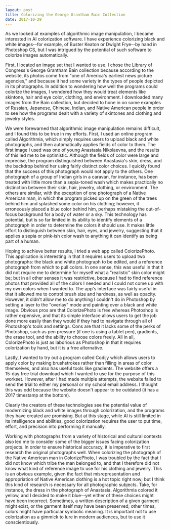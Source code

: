 ```yaml
---
layout: post
title: Colorizing the George Grantham Bain Collection
date: 2017-10-29
---
```

As we looked at examples of algorithmic image manipulation, I became interested in AI colorization software. I have experience colorizing black and white images--for example, of Buster Keaton or Dwight Frye--by hand in Photoshop CS, but I was intrigued by the potential of such software to colorize images automatically.

First, I located an image set that I wanted to use. I chose the Library of Congress's George Grantham Bain collection because according to the website, its photos come from "one of America's earliest news picture agencies," and because it had some variety in the types of people depicted in its photographs. In addition to wondering how well the programs could colorize the images, I wondered how they would treat elements like skintone, hair and eye color, clothing, and environment. I downloaded many images from the Bain collection, but decided to hone in on some examples of Russian, Japanese, Chinese, Indian, and Native American people in order to see how the programs dealt with a variety of skintones and clothing and jewelry styles.

We were forewarned that algorithmic image manipulation remains difficult, and I found this to be true in my efforts. First, I used an online program called Algorithmia, which simply requires users to upload black and white photographs, and then automatically applies fields of color to them. The first image I used was one of young Anastasia Nikolaevna, and the results of this led me to be optimistic. Although the fields of color were large and imprecise, the program distinguished between Anastasia's skin, dress, and the backdrop behind her using fairly distinct color choices. I quickly found that the success of this photograph would not apply to the others. One photograph of a group of Indian girls in a caravan, for instance, has been treated with little more than a sepia-toned wash which makes practically no distinction between their skin, hair, jewelry, clothing, or environment. The others are similar, with the exception of one photograph of a Native American man, in which the program picked up on the green of the trees behind him and splashed some color on his clothing; however, it erroneously placed a blue color behind him, perhaps mistaking the out-of-focus background for a body of water or a sky. This technology has potential, but is so far limited in its ability to identify elements of a photograph in order to determine the colors it should use. It makes little effort to distinguish between skin, hair, eyes, and jewelry, suggesting that it applies a sepia or pink-ish color wash to anything it can identify as being part of a human.

Hoping to achieve better results, I tried a web app called ColorizePhoto. This application is interesting in that it requires users to upload two photographs: the black and white photograph to be edited, and a reference photograph from which to pull colors. In one sense, this was useful in that it did not require me to determine for myself what a "realistic" skin color might be; but in all other senses it was restrictive, because I had to find reference photos that provided all of the colors I needed and I could not come up with my own colors when I wanted to. The app's interface was fairly useful in that it allowed me to control brush size and hardness, as well as opacity. However, it didn't allow me to do anything I couldn't do in Photoshop by setting a layer to the "overlay" mode and painting over a black and white image. Obvious pros are that ColorizePhoto is free whereas Photoshop is rather expensive, and that its simple interface allows users to get the job done more easily than they would if they had to navigate through all of Photoshop's tools and settings. Cons are that it lacks some of the perks of Photoshop, such as pen pressure (if one is using a tablet pen), gradients, the erase tool, and the ability to choose colors freely. All in all, ColorizePhoto is just as laborious as Photoshop in that it requires colorization by hand, but it is a free alternative.

Lastly, I wanted to try out a program called Codijy which allows users to apply color by making brushstrokes rather than filling in areas of color themselves, and also has useful tools like gradients. The website offers a 15-day free trial download which I wanted to use for the purpose of this workset. However, after I had made multiple attempts, the website failed to send the trial to either my personal or my school email address. I thought this was odd because the website doesn't appear to be outdated (it has a 2017 timestamp at the bottom).

Clearly the creators of these technologies see the potential value of modernizing black and white images through colorization, and the programs they have created are promising. But at this stage, while AI is still limited in its intelligence and abilities, good colorization requires the user to put time, effort, and precision into performing it manually.

Working with photographs from a variety of historical and cultural contexts also led me to consider some of the bigger issues facing colorization projects. In order to ensure historical accuracy, it is imperative to first research the original photographs well. When colorizing the photograph of the Native American man in ColorizePhoto, I was troubled by the fact that I did not know which tribe the man belonged to, and that I therefore did not know what kind of reference image to use for his clothing and jewelry. This is an obvious example, given the fact that misrepresentation and appropriation of Native American clothing is a hot topic right now; but I think this kind of research is necessary for all photographic subjects. Take, for instance, the dress in the photograph of Anastasia. Algorithmia colored it yellow, and I decided to make it blue--yet either of these choices might have been incorrect. Sometimes, a written description of a given garment might exist, or the garment itself may have been preserved; other times, colors might have particular symbolic meaning. It is important not to use colorization as a gimmick to lure in modern audiences, but to use it conscientiously.
